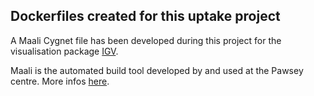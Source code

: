 ## Dockerfiles created for this uptake project

A Maali Cygnet file has been developed during this project for the visualisation package 
[IGV](https://github.com/PawseySC/maali-cygnet/blob/master/sles12sp3/igv.cyg).

Maali is the automated build tool developed by and used at the Pawsey centre. 
More infos [here](https://support.pawsey.org.au/documentation/display/US/Pawsey+Build+Tool+-+Maali).
